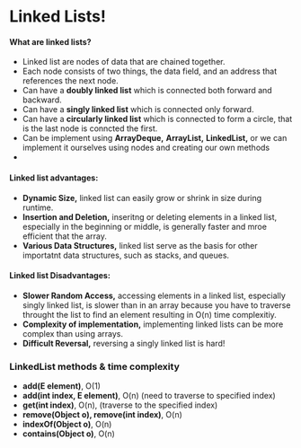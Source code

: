 # Linked Lists!
#### What are linked lists?
* Linked list are nodes of data that are chained together.
* Each node consists of two things, the data field, and an address that references the next node. 
* Can have a **doubly linked list** which is connected both forward and backward.
* Can have a **singly linked list** which is connected only forward.
* Can have a **circularly linked list** which is connected to form a circle, that is the last node is conncted the first.
* Can be implement using **ArrayDeque,** **ArrayList,** **LinkedList,** or we can implement it ourselves using nodes and creating our own methods
* 

#### Linked list advantages:
* **Dynamic Size,** linked list can easily grow or shrink in size during runtime.  
* **Insertion and Deletion,** inseritng or deleting elements in a linked list, especially in the beginning or middle, is generally faster and mroe efficient that the array.
* **Various Data Structures,** linked list serve as the basis for other importatnt data structures, such as stacks, and queues.
#### Linked list Disadvantages:
* **Slower Random Access,** accessing elements in a linked list, especially singly linked list, is slower than in an array because you have to traverse throught the list to find an element resulting in O(n) time complexitiy.
* **Complexity of implementation,** implementing linked lists can be more complex than using arrays.
* **Difficult Reversal,** reversing a singly linked list is hard!

### LinkedList methods & time complexity
* **add(E element)**, O(1)
* **add(int index, E element)**, O(n) (need to traverse to specified index)
* **get(int index)**, O(n), (traverse to the specified index)
* **remove(Object o), remove(int index)**, O(n)
* **indexOf(Object o)**, O(n)
* **contains(Object o)**, O(n)
